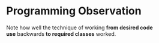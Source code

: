 # Programming Observation

Note how well the technique of working **from desired code
use** backwards **to required classes** worked.


